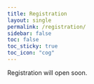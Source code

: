 ```yaml
---
title: Registration
layout: single
permalink: /registration/
sidebar: false
toc: false
toc_sticky: true
toc_icon: "cog"
---
```


<!-- **Registration is now closed.**
{: .notice .notice--info .text-center} -->

Registration will open soon.